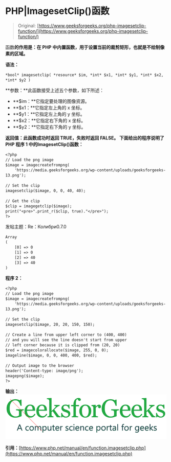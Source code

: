 # PHP|ImagesetClip()函数

> Original: [https://www.geeksforgeeks.org/php-imagesetclip-function/](https://www.geeksforgeeks.org/php-imagesetclip-function/)

函数**的作用是：在 PHP 中内置函数，用于设置当前的裁剪矩形，也就是不绘制像素的区域。**

**语法：**

```
*bool* imagesetclip( *resource* $im, *int* $x1, *int* $y1, *int* $x2, *int* $y2 )
```

**参数：**此函数接受上述五个参数，如下所述：

*   **$im：**它指定要处理的图像资源。
*   **$x1：**它指定左上角的 x 坐标。
*   **$y1：**它指定左上角的 y 坐标。
*   **$x2：**它指定右下角的 x 坐标。
*   **$y2：**它指定右下角的 y 坐标。

**返回值：**此函数成功时返回 TRUE，失败时返回 FALSE。
下面给出的程序说明了 PHP
**程序 1 中的**ImagesetClip()函数**：**

```
<?php
// Load the png image
$image = imagecreatefrompng(
    'https://media.geeksforgeeks.org/wp-content/uploads/geeksforgeeks-13.png');

// Set the clip
imagesetclip($image, 0, 0, 40, 40);

// Get the clip
$clip = imagegetclip($image);
print("<pre>".print_r($clip, true)."</pre>");
?>
```

发帖主题：Re：Колибри0.7.0

```
Array
(
    [0] => 0
    [1] => 0
    [2] => 40
    [3] => 40
)
```

**程序 2：**

```
<?php
// Load the png image
$image = imagecreatefrompng(
    'https://media.geeksforgeeks.org/wp-content/uploads/geeksforgeeks-13.png');

// Set the clip
imagesetclip($image, 20, 20, 150, 150);

// Create a line from upper left corner to (400, 400)
// and you will see the line doesn't start from upper
// left corner because it is clipped from (20, 20)
$red = imagecolorallocate($image, 255, 0, 0);
imageline($image, 0, 0, 400, 400, $red);

// Output image to the browser
header('Content-type: image/png');
imagepng($image);
?>
```

**输出：**
![](img/88217fa2858ca19d8236315c1c2bae49.png)

**引用：**[https://www.php.net/manual/en/function.imagesetclip.php](https://www.php.net/manual/en/function.imagesetclip.php)